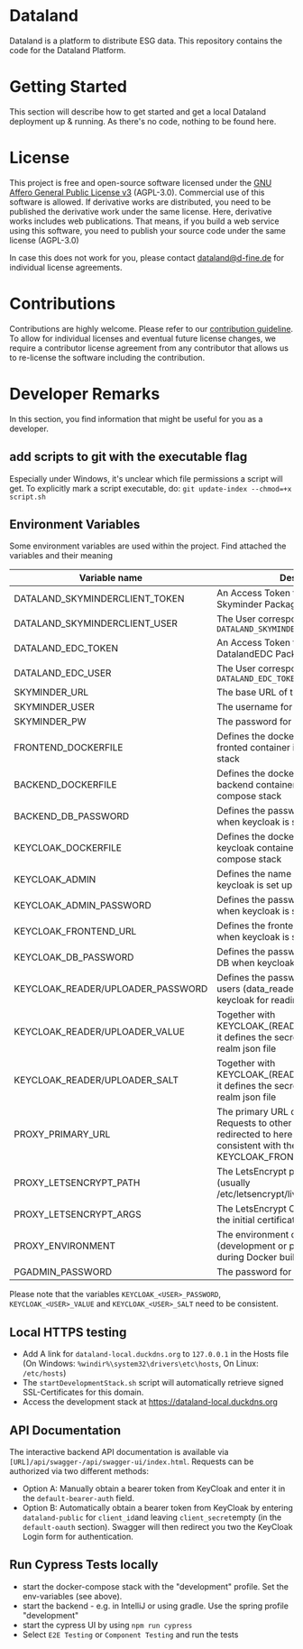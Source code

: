 # Dataland
Dataland is a platform to distribute ESG data. This repository contains the code for the Dataland Platform.

# Getting Started
This section will describe how to get started and get a local Dataland deployment up & running. As there's no code, nothing to be found here.

# License
This project is free and open-source software licensed under the [GNU Affero General Public License v3](LICENSE) (AGPL-3.0). Commercial use of this software is allowed. If derivative works are distributed, you need to be published the derivative work under the same license. Here, derivative works includes web publications. That means, if you build a web service using this software, you need to publish your source code under the same license (AGPL-3.0)

In case this does not work for you, please contact dataland@d-fine.de for individual license agreements.

# Contributions
Contributions are highly welcome. Please refer to our [contribution guideline](contribution/contribution.md).
To allow for individual licenses and eventual future license changes, we require a contributor license agreement from any contributor that allows us to re-license the software including the contribution.

# Developer Remarks
In this section, you find information that might be useful for you as a developer.
## add scripts to git with the executable flag
Especially under Windows, it's unclear which file permissions a script will get. 
To explicitly mark a script executable, do:
`git update-index --chmod=+x script.sh`
## Environment Variables
Some environment variables are used within the project. Find attached the variables and their meaning

| Variable name                     | Description                                                                                                                                         | example values                                                   |
|-----------------------------------|-----------------------------------------------------------------------------------------------------------------------------------------------------|------------------------------------------------------------------|
| DATALAND_SKYMINDERCLIENT_TOKEN    | An Access Token to access the Github Skyminder Package registry                                                                                     |                                                                  |
| DATALAND_SKYMINDERCLIENT_USER     | The User corresponding to `DATALAND_SKYMINDERCLIENT_TOKEN`                                                                                          |                                                                  |
| DATALAND_EDC_TOKEN                | An Access Token to access the Github DatalandEDC Package registry                                                                                   |                                                                  |
| DATALAND_EDC_USER                 | The User corresponding to `DATALAND_EDC_TOKEN`                                                                                                      |                                                                  |
| SKYMINDER_URL                     | The base URL of the Skyminder API                                                                                                                   |                                                                  |
| SKYMINDER_USER                    | The username for the Skyminder API                                                                                                                  |                                                                  |
| SKYMINDER_PW                      | The password for the Skyminder API                                                                                                                  |                                                                  |
| FRONTEND_DOCKERFILE               | Defines the dockerfile to be used for the fronted container in the docker compose stack                                                             | `./dataland-frontend/DockerfileTest`                             |
| BACKEND_DOCKERFILE                | Defines the dockerfile to be used for the backend container in the docker compose stack                                                             | `./dataland-backend/DockerfileTest`                              |
| BACKEND_DB_PASSWORD               | Defines the password for the backend DB when keycloak is set up from scratch                                                                        |                                                                  |
| KEYCLOAK_DOCKERFILE               | Defines the dockerfile to be used for the keycloak container in the docker compose stack                                                            | `./dataland-keycloak/Dockerfile`                                 |
| KEYCLOAK_ADMIN                    | Defines the name of the admin user when keycloak is set up from scratch                                                                             |                                                                  |
| KEYCLOAK_ADMIN_PASSWORD           | Defines the password for the admin user when keycloak is set up from scratch                                                                        |                                                                  |
| KEYCLOAK_FRONTEND_URL             | Defines the frontend URL to be used when keycloak is set up from scratch                                                                            |                                                                  |
| KEYCLOAK_DB_PASSWORD              | Defines the password for the keycloak DB when keycloak is set up from scratch                                                                       |                                                                  |
| KEYCLOAK_READER/UPLOADER_PASSWORD | Defines the password for the technical users (data_reader and data_uploader) in keycloak for reading or uploading data                              |                                                                  |
| KEYCLOAK_READER/UPLOADER_VALUE    | Together with KEYCLOAK_(READER\UPLOADER)_SALT it defines the secret for the keycloak realm json file                                                |                                                                  |
| KEYCLOAK_READER/UPLOADER_SALT     | Together with KEYCLOAK_(READER\UPLOADER)_VALUE it defines the secret for the keycloak realm json file                                               |                                                                  |
| PROXY_PRIMARY_URL                 | The primary URL of the webservice. Requests to other URLS will get redirected to here (make sure this is consistent with the KEYCLOAK_FRONTEND_URL) | `dataland.com`                                                   |
| PROXY_LETSENCRYPT_PATH            | The LetsEncrypt path for the domain (usually /etc/letsencrypt/live/{FIRST_DOMAIN}/                                                                  | `/etc/letsencrypt/live/dataland.com`                             |
| PROXY_LETSENCRYPT_ARGS            | The LetsEncrypt Certbot arguments for the initial certificate request                                                                               | `--email dataland@d-fine.de -d dataland.com -d www.dataland.com` |
| PROXY_ENVIRONMENT                 | The environment of the proxy server (development or production). Used during Docker build process                                                   | `development` or `production`                                    |
| PGADMIN_PASSWORD                  | The password for the PGAdmin interface                                                                                                              | `password`                                                       |

Please note that the variables `KEYCLOAK_<USER>_PASSWORD`, `KEYCLOAK_<USER>_VALUE` and `KEYCLOAK_<USER>_SALT` need to be consistent.

## Local HTTPS testing
* Add A link for `dataland-local.duckdns.org` to `127.0.0.1` in the Hosts file (On Windows: `%windir%\system32\drivers\etc\hosts`, On Linux: `/etc/hosts`)
* The `startDevelopmentStack.sh` script will automatically retrieve signed SSL-Certificates for this domain.
* Access the development stack at https://dataland-local.duckdns.org

## API Documentation
The interactive backend API documentation is available via `[URL]/api/swagger-/api/swagger-ui/index.html`.
Requests can be authorized via two different methods:
- Option A: Manually obtain a bearer token from KeyCloak and enter it in the `default-bearer-auth` field.
- Option B: Automatically obtain a bearer token from KeyCloak by entering `dataland-public` for `client_id`and leaving `client_secret`empty (in the `default-oauth` section). Swagger will then redirect you two the KeyCloak Login form for authentication.

## Run Cypress Tests locally
* start the docker-compose stack with the "development" profile. Set the env-variables (see above). 
* start the backend - e.g. in IntelliJ or using gradle. Use the spring profile "development"
* start the cypress UI by using `npm run cypress`
* Select `E2E Testing` or `Component Testing` and run the tests
